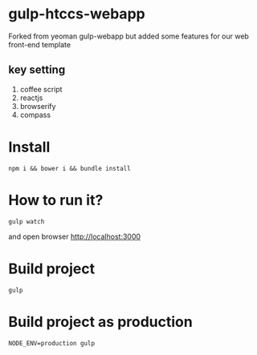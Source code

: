 gulp-htccs-webapp
=====================

Forked from yeoman gulp-webapp but added some features for our web front-end template

## key setting
1. coffee script
2. reactjs
3. browserify
4. compass

# Install

```shell
npm i && bower i && bundle install
```

# How to run it?

```shell
gulp watch
```
and open browser <http://localhost:3000>

# Build project

```shell
gulp
```

# Build project as production

```shell
NODE_ENV=production gulp
```
